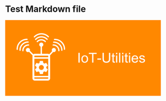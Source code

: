 # Test Markdown file

![This is an image](https://github.com/FluegelsApps/iot-utilities/blob/documentation-dev/docs/pictures/PlayStoreBanner.png)
